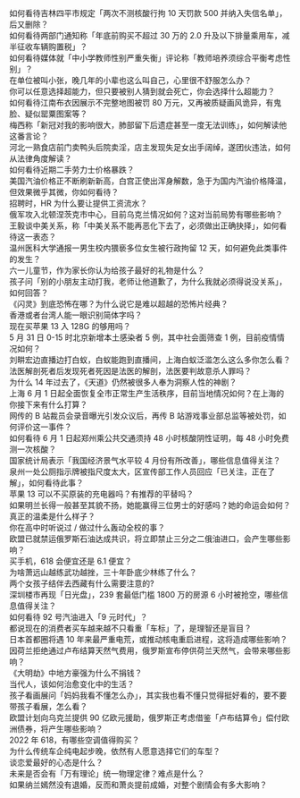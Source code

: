 如何看待吉林四平市规定「两次不测核酸行拘 10 天罚款 500 并纳入失信名单」，后又删除？  
如何看待两部门通知称「年底前购买不超过 30 万的 2.0 升及以下排量乘用车，减半征收车辆购置税」？  
如何看待媒体就「中小学教师性别严重失衡」评论称「教师培养须综合平衡考虑性别」？  
在单位被叫小张，晚几年的小辈也这么叫自己，心里很不舒服怎么办？  
你可以任意选择超能力，但只要被别人猜到就会死亡，你会选择什么超能力？  
如何看待江南布衣因展示不完整地图被罚 80 万元，又再被质疑画风诡异，有鬼脸、疑似罂粟图案等？  
梅西称「新冠对我的影响很大，肺部留下后遗症甚至一度无法训练」，如何解读他这番言论？  
河北一熟食店前门卖鸭头后院卖淫，店主发现失足女出手阔绰，遂团伙违法，如何从法律角度解读？  
如何看待近期二手劳力士价格暴跌？  
美国汽油价格正不断刷新新高，白宫正使出浑身解数，急于为国内汽油价格降温，但效果微乎其微，你如何看待？  
招聘时，HR 为什么要让提供工资流水？  
俄军攻入北顿涅茨克市中心，目前乌克兰情况如何？这对当前局势有哪些影响？  
王毅谈中美关系，称「中美关系不能再恶化下去了，必须做出正确抉择」，如何看待这一表态？  
温州医科大学通报一男生校内猥亵多位女生被行政拘留 12 天，如何避免此类事件的发生？  
六一儿童节，作为家长你认为给孩子最好的礼物是什么？  
孩子问「别的小朋友主动打我，老师让他道歉了，为什么我就必须得说没关系」，如何回答？  
《闪灵》到底恐怖在哪？为什么说它是难以超越的恐怖片经典？  
香港或者台湾人能一眼识别简体字吗？  
现在买苹果 13 入 128G 的够用吗？  
5 月 31 日 0-15 时北京新增本土感染者 5 例，其中社会面筛查 1 例，目前疫情情况如何？  
刘畊宏边直播边打白蚁，白蚁能跑到直播间，上海白蚁泛滥怎么这么多你怎么看？  
法医解剖死者后发现死者死因是法医的解剖，法医要判故意杀人罪吗？  
为什么 14 年过去了，《天道》仍然被很多人奉为洞察人性的神剧？  
上海 6 月 1 日起全面恢复全市正常生产生活秩序，目前当地情况如何？在上海的你接下来有什么打算？  
网传的 B 站裁员会录音曝光引发众议后，再传 B 站游戏事业部总监等被处罚，如何评价这一事件？  
如何看待 6 月 1 日起郑州乘公共交通须持 48 小时核酸阴性证明，每 48 小时免费测一次核酸？  
国家统计局表示「我国经济景气水平较 4 月份有所改善」，哪些信息值得关注？  
泉州一处公厕指示牌被指尺度太大，区宣传部工作人员回应「已关注，正在了解」，如何看待此事？  
苹果 13 可以不买原装的充电器吗？有推荐的平替吗？  
如果明兰长得一般甚至其貌不扬，她能赢得三位男士的好感吗？她的命运会如何？  
真正的温柔是什么样子？  
你在高中时听说过 / 做过什么轰动全校的事？  
欧盟已就禁运俄罗斯石油达成共识，将立即禁止三分之二俄油进口，会产生哪些影响？  
买手机，618 会便宜还是 6.1 便宜？  
为啥萧远山越练武功越挫，三十年卧底少林练了什么？  
两个女孩子结伴去西藏有什么需要注意的?  
深圳楼市再现「日光盘」，239 套最低门槛 1800 万的房源 6 小时被抢空，哪些信息值得关注？  
如何看待 92 号汽油进入「9 元时代」？  
都说现在的消费者买车越来越不只看重「车标」了，是理智还是盲目？  
日本首都圈将遇 10 年来最严重电荒，或推动核电重启进程，这将造成哪些影响？  
因荷兰拒绝通过卢布结算天然气费用，俄罗斯宣布停供荷兰天然气，会带来哪些影响？  
《大明劫》中地方豪强为什么不捐钱？  
当代人，该如何治愈变化中的生活？  
孩子看画展问「妈妈我看不懂怎么办」，其实我也看不懂只觉得挺好看的，要不要带孩子看展，怎么看？  
欧盟计划向乌克兰提供 90 亿欧元援助，俄罗斯正考虑借鉴「卢布结算令」偿付欧洲债券，将产生哪些影响？  
2022 年 618，有哪些空调值得购买？  
为什么传统车企纯电起步晚，依然有人愿意选择它们的车型？  
谈恋爱最好的心态是什么？  
未来是否会有「万有理论」统一物理定律？难点是什么？  
如果纳兰嫣然没有退婚，反而和萧炎提前成婚，对整个剧情会有多大影响？  
